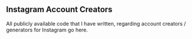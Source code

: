 ## Instagram Account Creators
All publicly available code that I have written, regarding account creators / generators for Instagram go here.
